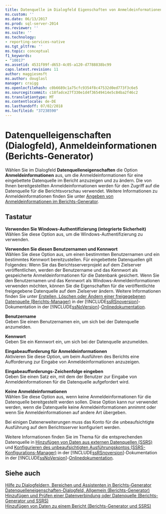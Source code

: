 ```yaml
---
title: Datenquelle im Dialogfeld Eigenschaften von Anmeldeinformationen (Berichts-Generator) | Microsoft-Dokumentation
ms.custom: ''
ms.date: 06/13/2017
ms.prod: sql-server-2014
ms.reviewer: ''
ms.suite: ''
ms.technology:
- reporting-services-native
ms.tgt_pltfrm: ''
ms.topic: conceptual
f1_keywords:
- "10017"
ms.assetid: 4531f09f-d653-4c05-a120-d7788838bc99
caps.latest.revision: 11
author: maggiesmsft
ms.author: douglasl
manager: craigg
ms.openlocfilehash: c0b6689c1a75cfc9354f8c47532d0ed773f3c6e5
ms.sourcegitcommit: c18fadce27f330e1d4f36549414e5c84ba2f46c2
ms.translationtype: MT
ms.contentlocale: de-DE
ms.lasthandoff: 07/02/2018
ms.locfileid: "37238590"
---
```

# <a name="data-source-properties-dialog-box-credentials-report-builder"></a>Datenquelleigenschaften (Dialogfeld), Anmeldeinformationen (Berichts-Generator)
  Wählen Sie im Dialogfeld **Datenquelleneigenschaften** die Option **Anmeldeinformationen** aus, um die Anmeldeinformationen für eine eingebettete Datenquelle im Bericht anzuzeigen und zu ändern. Die von Ihnen bereitgestellten Anmeldeinformationen werden für den Zugriff auf die Datenquelle für die Berichtsvorschau verwendet. Weitere Informationen zu Anmeldeinformationen finden Sie unter [Angeben von Anmeldeinformationen im Berichts-Generator](../../2014/reporting-services/specify-credentials-in-report-builder.md).  
  
## <a name="options"></a>Tastatur  
 **Verwenden Sie Windows-Authentifizierung (integrierte Sicherheit)**  
 Wählen Sie diese Option aus, um die Windows-Authentifizierung zu verwenden.  
  
 **Verwenden Sie diesen Benutzernamen und Kennwort**  
 Wählen Sie diese Option aus, um einen bestimmten Benutzernamen und ein bestimmtes Kennwort bereitzustellen. Für eingebettete Datenquellen gilt Folgendes: Wenn Sie das Berichtsserverprojekt auf dem Zielserver veröffentlichen, werden der Benutzername und das Kennwort als gespeicherte Anmeldeinformationen für die Datenbank gesichert. Wenn Sie den Benutzernamen und das Kennwort als Windows-Anmeldeinformationen verwenden möchten, können Sie die Eigenschaften für die veröffentlichte freigegebene Datenquelle auf dem Zielserver ändern. Weitere Informationen finden Sie unter [Erstellen, Löschen oder Ändern einer freigegebenen Datenquelle &#40;Berichts-Manager&#41;](../../2014/reporting-services/create-delete-or-modify-a-shared-data-source-report-manager.md) in der [!INCLUDE[ssRSnoversion](../includes/ssrsnoversion-md.md)]-Dokumentation in der [!INCLUDE[ssNoVersion](../includes/ssnoversion-md.md)]-[Onlinedokumentation](http://go.microsoft.com/fwlink/?linkid=121312).  
  
 **Benutzername**  
 Geben Sie einen Benutzernamen ein, um sich bei der Datenquelle anzumelden.  
  
 **Kennwort**  
 Geben Sie ein Kennwort ein, um sich bei der Datenquelle anzumelden.  
  
 **Eingabeaufforderung für Anmeldeinformationen**  
 Aktivieren Sie diese Option, um beim Ausführen des Berichts eine Aufforderung zur Eingabe von Anmeldeinformationen anzuzeigen.  
  
 **Eingabeaufforderungs-Zeichenfolge eingeben**  
 Geben Sie einen Satz ein, mit dem der Benutzer zur Eingabe von Anmeldeinformationen für die Datenquelle aufgefordert wird.  
  
 **Keine Anmeldeinformationen**  
 Wählen Sie diese Option aus, wenn keine Anmeldeinformationen für die Datenquelle bereitgestellt werden sollen. Diese Option kann nur verwendet werden, wenn die Datenquelle keine Anmeldeinformationen annimmt oder wenn Sie Anmeldeinformationen auf andere Art übergeben.  
  
 Bei einigen Datenerweiterungen muss das Konto für die unbeaufsichtigte Ausführung auf dem Berichtsserver konfiguriert werden.  
  
 Weitere Informationen finden Sie im Thema für die entsprechenden Datenquelle in [Hinzufügen von Daten aus externen Datenquellen &#40;SSRS&#41;](report-data/add-data-from-external-data-sources-ssrs.md) und [Konfigurieren des unbeaufsichtigten Ausführungskontos &#40;SSRS-Konfigurations-Manager&#41;](install-windows/configure-the-unattended-execution-account-ssrs-configuration-manager.md) in der [!INCLUDE[ssRSnoversion](../includes/ssrsnoversion-md.md)]-Dokumentation in der [!INCLUDE[ssNoVersion](../includes/ssnoversion-md.md)]-[Onlinedokumentation](http://go.microsoft.com/fwlink/?linkid=121312).  
  
## <a name="see-also"></a>Siehe auch  
 [Hilfe zu Dialogfeldern, Bereichen und Assistenten in Berichts-Generator](../../2014/reporting-services/report-builder-help-for-dialog-boxes-panes-and-wizards.md)   
 [Datenquelleneigenschaften-Dialogfeld, Allgemein (Berichts-Generator)](../../2014/reporting-services/data-source-properties-dialog-box-general-report-builder.md)   
 [Hinzufügen und Prüfen einer Datenverbindung oder Datenquelle &#40;Berichts-Generator und SSRS&#41;](report-data/add-and-verify-a-data-connection-report-builder-and-ssrs.md)   
 [Hinzufügen von Daten zu einem Bericht &#40;Berichts-Generator und SSRS&#41;](report-data/report-datasets-ssrs.md)  
  
  
